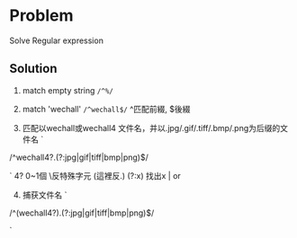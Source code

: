 # Problem
Solve Regular expression
## Solution
1. match empty string
`
  /^%/
`
2. match 'wechall'
`
  /^wechall$/
`
  ^匹配前綴, $後綴

3. 匹配以wechall或wechall4 文件名，并以.jpg/.gif/.tiff/.bmp/.png为后缀的文件名
`

/^wechall4?\.(?:jpg|gif|tiff|bmp|png)$/

`
  4? 0~1個 \反特殊字元 (這裡反.) (?:x) 找出x  | or
  
4. 捕获文件名
 `
 
 /^(wechall4?)\.(?:jpg|gif|tiff|bmp|png)$/
 
 `
